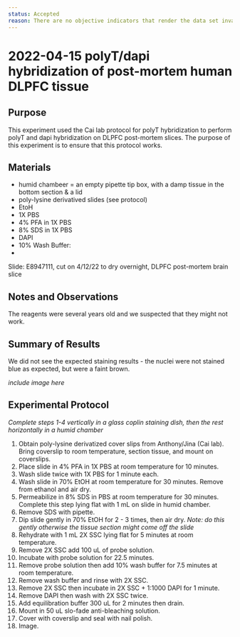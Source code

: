 ```yaml
---
status: Accepted
reason: There are no objective indicators that render the data set invalid or suspect.
---
```


<!-- #region -->
# 2022-04-15 polyT/dapi hybridization of post-mortem human DLPFC tissue

## Purpose
This experiment used the Cai lab protocol for polyT hybridization to perform polyT and dapi hybridization on DLPFC post-mortem slices. The purpose of this experiment is to ensure that this protocol works. <fill in> 

## Materials
- humid chambeer = an empty pipette tip box, with a damp tissue in the bottom section & a lid
- poly-lysine derivatived slides (see protocol)
- EtoH
- 1X PBS
- 4% PFA in 1X PBS
- 8% SDS in 1X PBS
- DAPI
- 10% Wash Buffer: 
- 
  

Slide: E8947111, cut on 4/12/22 to dry overnight, DLPFC post-mortem brain slice 

## Notes and Observations
The reagents were several years old and we suspected that they might not work.

## Summary of Results
We did not see the expected staining results - the nuclei were not stained blue as expected, but were a faint brown.

*include image here*
<!-- #endregion -->

## Experimental Protocol
  
*Complete steps 1-4 vertically in a glass coplin staining dish, then the rest horizontally in a humid chamber*
1. Obtain poly-lysine derivatized cover slips from Anthony/Jina (Cai lab). Bring coverslip to room temperature, section tissue, and mount on coverslips.
2. Place slide in 4% PFA in 1X PBS at room temperature for 10 minutes.
3. Wash slide twice with 1X PBS for 1 minute each.
4. Wash slide in 70% EtOH at room temperature for 30 minutes. Remove from ethanol and air dry.
5. Permeabilize in 8% SDS in PBS at room temperature for 30 minutes. Complete this step lying flat with 1 mL on slide in humid chamber. 
6. Remove SDS with pipette. 
7. Dip slide gently in 70% EtOH for 2 - 3 times, then air dry. *Note: do this gently otherwise the tissue section might come off the slide*
8. Rehydrate with 1 mL 2X SSC lying flat for 5 minutes at room temperature. 
9. Remove 2X SSC  add 100 uL of probe solution. 
10. Incubate with probe solution for 22.5 minutes.
11. Remove probe solution then add 10% wash buffer for 7.5 minutes at room temperature. 
12. Remove wash buffer and rinse with 2X SSC. 
13. Remove 2X SSC then incubate in 2X SSC + 1:1000 DAPI for 1 minute.
14. Remove DAPI then wash with 2X SSC twice.
15. Add equilibration buffer 300 uL for 2 minutes then drain.
16. Mount in 50 uL slo-fade anti-bleaching solution.
17. Cover with coverslip and seal with nail polish. 
18. Image.
  
